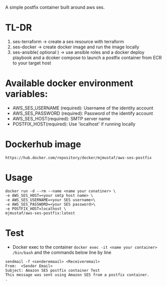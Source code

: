 A simple postfix container built around aws ses.

# TL-DR
 1. ses-terraform -> create a ses resource with terraform
 2. ses-docker -> create docker image and run the image locally
 3. ses-ansible( optional ) -> use ansible roles and a docker deploy playbook and a dcoker compose to launch a postfix container from ECR to your target host


# Available docker environment variables:
- AWS_SES_USERNAME (required): Username of the identity account
- AWS_SES_PASSWORD (required): Password of the identify account
- AWS_SES_HOST(required): SMTP server name
- POSTFIX_HOST(required): Use 'localhost' if running locally

# Dockerhub image
```
https://hub.docker.com/repository/docker/mjmustaf/aws-ses-postfix

```
# Usage
```
docker run -d --rm --name <name your conatiner> \
-e AWS_SES_HOST=<your smtp host name> \
-e AWS_SES_USERNAME=<your SES username>\
-e AWS_SES_PASSWORD=<your SES password>\
-e POSTFIX_HOST=localhost \
mjmustaf/aws-ses-postfix:latest

```

# Test 

- Docker exec to the container  ``` docker exec -it <name your container> /bin/bash ``` and the commands 
below line by line
```
sendmail -f <senderemaail> <Receiveremail>
From:  <Sender Email>
Subject: Amazon SES postfix container Test                
This message was sent using Amazon SES from a postfix container.            
.
```
